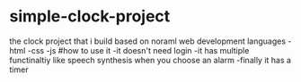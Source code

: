 # simple-clock-project
the clock project that i build based on noraml web development languages
-html
-css
-js
 #how to use it
 -it doesn't need login
 -it has multiple functinaltiy like speech synthesis when you choose an alarm 
 -finally it has a timer 
 
 

